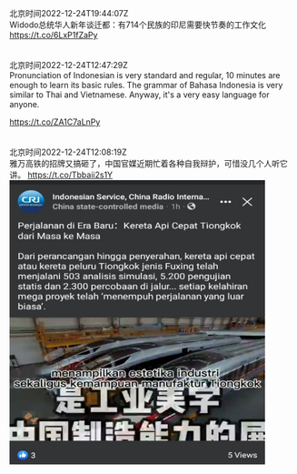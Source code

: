北京时间2022-12-24T19:44:07Z<br>Widodo总统华人新年谈迁都：有714个民族的印尼需要快节奏的工作文化
https://t.co/6LxP1fZaPy<br><br><br>北京时间2022-12-24T12:47:29Z<br>Pronunciation of Indonesian is very standard and regular, 10 minutes are enough to learn its basic rules. The grammar of Bahasa Indonesia is very similar to Thai and Vietnamese. Anyway, it's a very easy language for anyone.

https://t.co/ZA1C7aLnPy<br><br><br>北京时间2022-12-24T12:08:19Z<br>雅万高铁的招牌又搞砸了，中国官媒近期忙着各种自我辩护，可惜没几个人听它讲。 https://t.co/Tbbaii2s1Y<br><img src='/temp/image/2022/n-Month-12/1606502002774900737_0.jpg' width='450' height='500'><br><br>